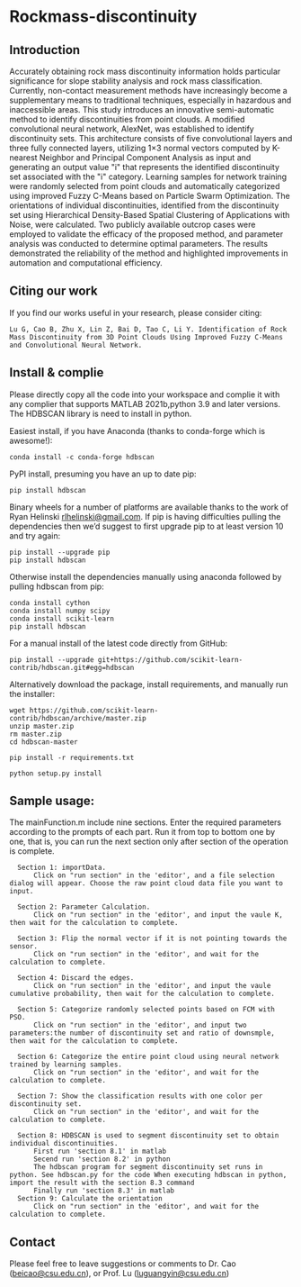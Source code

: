 # Rockmass-discontinuity
## Introduction
Accurately obtaining rock mass discontinuity information holds particular significance for slope stability analysis and rock mass classification. Currently, non-contact measurement methods have increasingly become a supplementary means to traditional techniques, especially in hazardous and inaccessible areas. This study introduces an innovative semi-automatic method to identify discontinuities from point clouds. A modified convolutional neural network, AlexNet, was established to identify discontinuity sets. This architecture consists of five convolutional layers and three fully connected layers, utilizing 1×3 normal vectors computed by K-nearest Neighbor and Principal Component Analysis as input and generating an output value "i" that represents the identified discontinuity set associated with the "i" category. Learning samples for network training were randomly selected from point clouds and automatically categorized using improved Fuzzy C-Means based on Particle Swarm Optimization. The orientations of individual discontinuities, identified from the discontinuity set using Hierarchical Density-Based Spatial Clustering of Applications with Noise, were calculated. Two publicly available outcrop cases were employed to validate the efficacy of the proposed method, and parameter analysis was conducted to determine optimal parameters. The results demonstrated the reliability of the method and highlighted improvements in automation and computational efficiency.
## Citing our work
If you find our works useful in your research, please consider citing:

    Lu G, Cao B, Zhu X, Lin Z, Bai D, Tao C, Li Y. Identification of Rock Mass Discontinuity from 3D Point Clouds Using Improved Fuzzy C-Means and Convolutional Neural Network. 
    
## Install & complie
Please directly copy all the code into your workspace and complie it with any complier that supports MATLAB 2021b,python 3.9 and later versions. The HDBSCAN library is need to install in python.

Easiest install, if you have Anaconda (thanks to conda-forge which is awesome!):

    conda install -c conda-forge hdbscan
    
PyPI install, presuming you have an up to date pip:

    pip install hdbscan
    
Binary wheels for a number of platforms are available thanks to the work of Ryan Helinski <rlhelinski@gmail.com>.
If pip is having difficulties pulling the dependencies then we’d suggest to first upgrade pip to at least version 10 and try again:    

    pip install --upgrade pip
    pip install hdbscan

Otherwise install the dependencies manually using anaconda followed by pulling hdbscan from pip:

    conda install cython
    conda install numpy scipy
    conda install scikit-learn
    pip install hdbscan

For a manual install of the latest code directly from GitHub:

    pip install --upgrade git+https://github.com/scikit-learn-contrib/hdbscan.git#egg=hdbscan

Alternatively download the package, install requirements, and manually run the installer:

    wget https://github.com/scikit-learn-contrib/hdbscan/archive/master.zip
    unzip master.zip
    rm master.zip
    cd hdbscan-master

    pip install -r requirements.txt

    python setup.py install

## Sample usage:
The mainFunction.m include nine sections. Enter the required parameters according to the prompts of each part. Run it from top to bottom one by one, that is, you can run the next section only after section of the operation is complete.

      Section 1: importData.      
          Click on "run section" in the 'editor', and a file selection dialog will appear. Choose the raw point cloud data file you want to input.
          
      Section 2: Parameter Calculation.
          Click on "run section" in the 'editor', and input the vaule K, then wait for the calculation to complete.

      Section 3: Flip the normal vector if it is not pointing towards the sensor.
          Click on "run section" in the 'editor', and wait for the calculation to complete.

      Section 4: Discard the edges.
          Click on "run section" in the 'editor', and input the vaule cumulative probability, then wait for the calculation to complete.
          
      Section 5: Categorize randomly selected points based on FCM with PSO.
          Click on "run section" in the 'editor', and input two parameters:the number of discontinuity set and ratio of downsmple, then wait for the calculation to complete.

      Section 6: Categorize the entire point cloud using neural network trained by learning samples.
          Click on "run section" in the 'editor', and wait for the calculation to complete.
          
      Section 7: Show the classification results with one color per discontinuity set.
          Click on "run section" in the 'editor', and wait for the calculation to complete.
        
      Section 8: HDBSCAN is used to segment discontinuity set to obtain individual discontinuities.
          First run 'section 8.1' in matlab
          Secend run 'section 8.2' in python
          The hdbscan program for segment discontinuity set runs in python. See hdbscan.py for the code When executing hdbscan in python, import the result with the section 8.3 command
          Finally run 'section 8.3' in matlab
      Section 9: Calculate the orientation
          Click on "run section" in the 'editor', and wait for the calculation to complete.
## Contact
Please feel free to leave suggestions or comments to Dr. Cao (beicao@csu.edu.cn), or Prof. Lu (luguangyin@csu.edu.cn)
